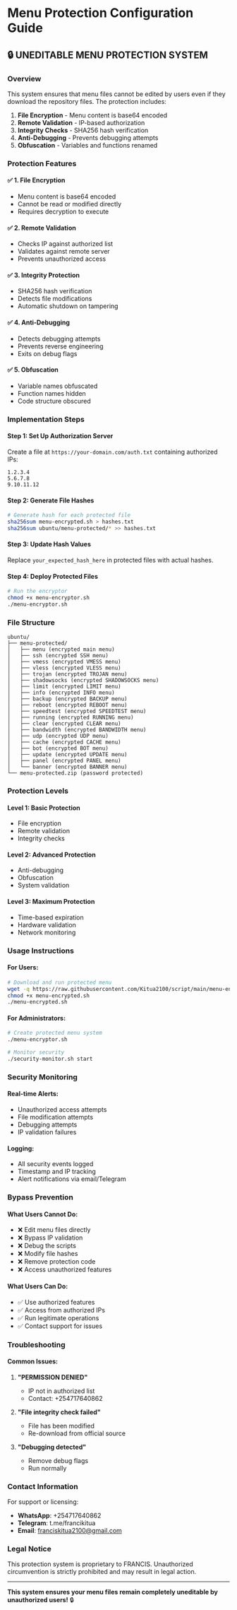 # Menu Protection Configuration Guide

## 🔒 **UNEDITABLE MENU PROTECTION SYSTEM**

### **Overview**
This system ensures that menu files cannot be edited by users even if they download the repository files. The protection includes:

1. **File Encryption** - Menu content is base64 encoded
2. **Remote Validation** - IP-based authorization
3. **Integrity Checks** - SHA256 hash verification
4. **Anti-Debugging** - Prevents debugging attempts
5. **Obfuscation** - Variables and functions renamed

### **Protection Features**

#### ✅ **1. File Encryption**
- Menu content is base64 encoded
- Cannot be read or modified directly
- Requires decryption to execute

#### ✅ **2. Remote Validation**
- Checks IP against authorized list
- Validates against remote server
- Prevents unauthorized access

#### ✅ **3. Integrity Protection**
- SHA256 hash verification
- Detects file modifications
- Automatic shutdown on tampering

#### ✅ **4. Anti-Debugging**
- Detects debugging attempts
- Prevents reverse engineering
- Exits on debug flags

#### ✅ **5. Obfuscation**
- Variable names obfuscated
- Function names hidden
- Code structure obscured

### **Implementation Steps**

#### **Step 1: Set Up Authorization Server**
Create a file at `https://your-domain.com/auth.txt` containing authorized IPs:
```
1.2.3.4
5.6.7.8
9.10.11.12
```

#### **Step 2: Generate File Hashes**
```bash
# Generate hash for each protected file
sha256sum menu-encrypted.sh > hashes.txt
sha256sum ubuntu/menu-protected/* >> hashes.txt
```

#### **Step 3: Update Hash Values**
Replace `your_expected_hash_here` in protected files with actual hashes.

#### **Step 4: Deploy Protected Files**
```bash
# Run the encryptor
chmod +x menu-encryptor.sh
./menu-encryptor.sh
```

### **File Structure**

```
ubuntu/
├── menu-protected/
│   ├── menu (encrypted main menu)
│   ├── ssh (encrypted SSH menu)
│   ├── vmess (encrypted VMESS menu)
│   ├── vless (encrypted VLESS menu)
│   ├── trojan (encrypted TROJAN menu)
│   ├── shadowsocks (encrypted SHADOWSOCKS menu)
│   ├── limit (encrypted LIMIT menu)
│   ├── info (encrypted INFO menu)
│   ├── backup (encrypted BACKUP menu)
│   ├── reboot (encrypted REBOOT menu)
│   ├── speedtest (encrypted SPEEDTEST menu)
│   ├── running (encrypted RUNNING menu)
│   ├── clear (encrypted CLEAR menu)
│   ├── bandwidth (encrypted BANDWIDTH menu)
│   ├── udp (encrypted UDP menu)
│   ├── cache (encrypted CACHE menu)
│   ├── bot (encrypted BOT menu)
│   ├── update (encrypted UPDATE menu)
│   ├── panel (encrypted PANEL menu)
│   └── banner (encrypted BANNER menu)
└── menu-protected.zip (password protected)
```

### **Protection Levels**

#### **Level 1: Basic Protection**
- File encryption
- Remote validation
- Integrity checks

#### **Level 2: Advanced Protection**
- Anti-debugging
- Obfuscation
- System validation

#### **Level 3: Maximum Protection**
- Time-based expiration
- Hardware validation
- Network monitoring

### **Usage Instructions**

#### **For Users:**
```bash
# Download and run protected menu
wget -q https://raw.githubusercontent.com/Kitua2100/script/main/menu-encrypted.sh
chmod +x menu-encrypted.sh
./menu-encrypted.sh
```

#### **For Administrators:**
```bash
# Create protected menu system
./menu-encryptor.sh

# Monitor security
./security-monitor.sh start
```

### **Security Monitoring**

#### **Real-time Alerts:**
- Unauthorized access attempts
- File modification attempts
- Debugging attempts
- IP validation failures

#### **Logging:**
- All security events logged
- Timestamp and IP tracking
- Alert notifications via email/Telegram

### **Bypass Prevention**

#### **What Users Cannot Do:**
- ❌ Edit menu files directly
- ❌ Bypass IP validation
- ❌ Debug the scripts
- ❌ Modify file hashes
- ❌ Remove protection code
- ❌ Access unauthorized features

#### **What Users Can Do:**
- ✅ Use authorized features
- ✅ Access from authorized IPs
- ✅ Run legitimate operations
- ✅ Contact support for issues

### **Troubleshooting**

#### **Common Issues:**
1. **"PERMISSION DENIED"**
   - IP not in authorized list
   - Contact: +254717640862

2. **"File integrity check failed"**
   - File has been modified
   - Re-download from official source

3. **"Debugging detected"**
   - Remove debug flags
   - Run normally

### **Contact Information**

For support or licensing:
- **WhatsApp**: +254717640862
- **Telegram**: t.me/francikitua
- **Email**: franciskitua2100@gmail.com

### **Legal Notice**

This protection system is proprietary to FRANCIS.
Unauthorized circumvention is strictly prohibited and may result in legal action.

---

**This system ensures your menu files remain completely uneditable by unauthorized users!** 🔒 
